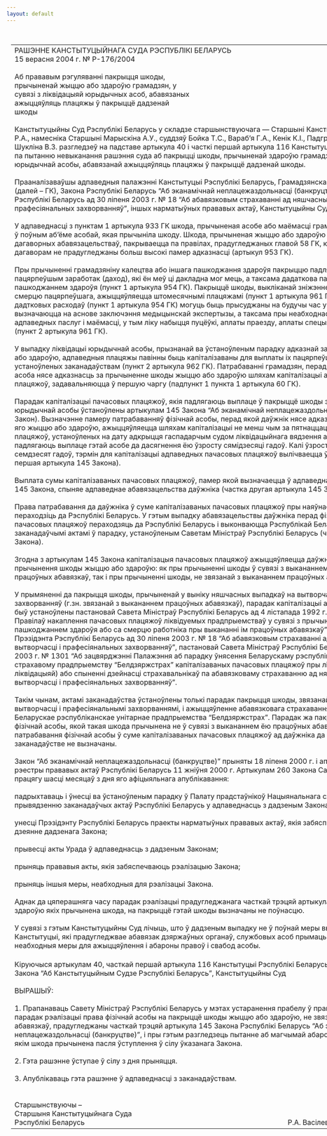 ```yaml
---
layout: default
---
```


<div style="margin: 0px auto; width: 1000px;">

<div id="flag">

 

</div>

<div id="fixedWidth">

<div id="body">

<div id="columnSpanned">

<div id="content" style="margin: 10px">

<table>
<colgroup>
<col style="width: 100%" />
</colgroup>
<tbody>
<tr class="odd">
<td><div data-align="center" style="text-transform: uppercase;">
Рашэнне Канстытуцыйнага Суда Рэспублікі Беларусь
</div>
<div data-align="center">
15 верасня 2004 г. № Р-176/2004
</div>
<div data-align="left" style="width: 400px; margin-top: 20px; margin-bottom: 20px;">
Аб прававым рэгуляванні пакрыцця шкоды, прычыненай жыццю або здароўю грамадзян, у сувязі з ліквідацыяй юрыдычных асоб, абавязаных ажыццяўляць плацяжы ў пакрыццё дадзенай шкоды
</div>
<div data-align="justify">
Канстытуцыйны Суд Рэспублікі Беларусь у складзе старшынствуючага — Старшыні Канстытуцыйнага Суда Васілевіча Р.А., намесніка Старшыні Марыскіна А.У., суддзяў Бойка Т.С., Вараб’я Г.А., Кенік К.І., Падгрушы В.В., Цікавенкі А.Г., Шукліна В.З. разгледзеў на падставе артыкула 40 і часткі першай артыкула 116 Канстытуцыі Рэспублікі Беларусь зварот па пытанню невыканання рашэння суда аб пакрыцці шкоды, прычыненай здароўю грамадзяніна, у сувязі з ліквідацыяй юрыдычнай асобы, абавязанай ажыццяўляць плацяжы ў пакрыццё дадзенай шкоды.
</div>
<div data-align="justify">
 
</div>
<div data-align="justify">
Прааналізаваўшы адпаведныя палажэнні Канстытуцыі Рэспублікі Беларусь, Грамадзянскага кодэкса Рэспублікі Беларусь (далей – ГК), Закона Рэспублікі Беларусь “Аб эканамічнай неплацежаздольнасці (банкруцтве)”, Дэкрэта Прэзідэнта Рэспублікі Беларусь ад 30 ліпеня 2003 г. № 18 “Аб абавязковым страхаванні ад няшчасных выпадкаў на вытворчасці і прафесіянальных захворванняў”, іншых нарматыўных прававых актаў, Канстытуцыйны Суд устанавіў наступнае.
</div>
<div data-align="justify">
 
</div>
<div data-align="justify">
У адпаведнасці з пунктам 1 артыкула 933 ГК шкода, прычыненая асобе або маёмасці грамадзяніна, падлягае пакрыццю ў поўным аб’ёме асобай, якая прычыніла шкоду. Шкода, прычыненая жыццю або здароўю грамадзяніна пры выкананні дагаворных абавязацельстваў, пакрываецца па правілах, прадугледжаных главой 58 ГК, калі заканадаўствам або дагаворам не прадугледжаны больш высокі памер адказнасці (артыкул 953 ГК).
</div>
<div data-align="justify">
 
</div>
<div data-align="justify">
Пры прычыненні грамадзяніну калецтва або іншага пашкоджання здароўя пакрыццю падлягаюць страчаны пацярпеўшым заработак (даход), які ён меў ці дакладна мог мець, а таксама дадаткова панесеныя расходы, выкліканыя пашкоджаннем здароўя (пункт 1 артыкула 954 ГК). Пакрыццё шкоды, выкліканай зніжэннем працаздольнасці або смерцю пацярпеўшага, ажыццяўляецца штомесячнымі плацяжамі (пункт 1 артыкула 961 ГК). Сумы ў пакрыццё дадтковых расходаў (пункт 1 артыкула 954 ГК) могуць быць прысуджаны на будучы час у межах тэрмінаў, якія вызначаюцца на аснове заключэння медыцынскай экспертызы, а таксама пры неабходнасці папярэдняй аплаты кошту адпаведных паслуг і маёмасці, у тым ліку набыцця пуцёўкі, аплаты праезду, аплаты спецыяльных транспартных сродкаў (пункт 2 артыкула 961 ГК).
</div>
<div data-align="justify">
 
</div>
<div data-align="justify">
У выпадку ліквідацыі юрыдычнай асобы, прызнанай ва ўстаноўленым парадку адказнай за шкоду, прычыненую жыццю або здароўю, адпаведныя плацяжы павінны быць капіталізаваны для выплаты іх пацярпеўшаму па правілах, устаноўленых заканадаўствам (пункт 2 артыкула 962 ГК). Патрабаванні грамадзян, перад якімі ліквідуемая юрыдычная асоба нясе адказнасць за прычыненне шкоды жыццю або здароўю шляхам капіталізацыі адпаведных пачасовых плацяжоў, задавальняюцца ў першую чаргу (падпункт 1 пункта 1 артыкула 60 ГК).
</div>
<div data-align="justify">
 
</div>
<div data-align="justify">
Парадак капіталізацыі пачасовых плацяжоў, якія падлягаюць выплаце ў пакрыццё шкоды здароўю, у выпадку банкруцтва юрыдычнай асобы ўстаноўлены артыкулам 145 Закона “Аб эканамічнай неплацежаздольнасці (банкруцтве)” (далей – Закон). Вызначэнне памеру патрабаванняў фізічнай асобы, перад якой даўжнік нясе адказнасць за прычыненне шкоды яго жыццю або здароўю, ажыццяўляецца шляхам капіталізацыі не менш чым за пятнаццаць гадоў адпаведных пачасовых плацяжоў, устаноўленых на дату адкрыцця гаспадарчым судом ліквідацыйнага вядзення або ўвядзення санацыі, што падлягаюць выплаце гэтай асобе да дасягнення ёю ўзросту сямідзесяці гадоў. Калі ўзрост фізічнай асобы перавышае семдзесят гадоў, тэрмін для капіталізацыі адпаведных пачасовых плацяжоў вылічваецца ў пятнаццаць гадоў (частка першая артыкула 145 Закона).
</div>
<div data-align="justify">
 
</div>
<div data-align="justify">
Выплата сумы капіталізаваных пачасовых плацяжоў, памер якой вызначаецца ў адпаведнасці з часткай першай артыкула 145 Закона, спыняе адпаведнае абавязацельства даўжніка (частка другая артыкула 145 Закона).
</div>
<div data-align="justify">
 
</div>
<div data-align="justify">
Права патрабавання да даўжніка ў суме капіталізаваных пачасовых плацяжоў пры наяўнасці згоды фізічнай асобы пераходзіць да Рэспублікі Беларусь. У гэтым выпадку абавязацельствы даўжніка перад фізічнай асобай па выплаце пачасовых плацяжоў пераходзяць да Рэспублікі Беларусь і выконваюцца Рэспублікай Беларусь у адпаведнасці з заканадаўчымі актамі ў парадку, устаноўленым Саветам Міністраў Рэспублікі Беларусь (частка трэцяя артыкула 145 Закона).
</div>
<div data-align="justify">
 
</div>
<div data-align="justify">
Згодна з артыкулам 145 Закона капіталізацыя пачасовых плацяжоў ажыццяўляецца даўжніком ва ўсіх выпадках прычынення шкоды жыццю або здароўю: як пры прычыненні шкоды ў сувязі з выкананнем фізічнай асобай сваіх працоўных абавязкаў, так і пры прычыненні шкоды, не звязанай з выкананнем працоўных абавязкаў.
</div>
<div data-align="justify">
 
</div>
<div data-align="justify">
У прымяненні да пакрыцця шкоды, прычыненай у выніку няшчасных выпадкаў на вытворчасці і прафесіянальных захворванняў (г.зн. звязанай з выкананнем працоўных абавязкаў), парадак капіталізацыі адпаведных плацяжоў раней быў устаноўлены пастановай Савета Міністраў Рэспублікі Беларусь ад 4 лістапада 1992 г. № 664 “Аб зацвярджэнні Правілаў накаплення пачасовых плацяжоў ліквідуемых прадпрыемстваў у сувязі з прычыненнем калецтва, іншым пашкоджаннем здароўя або са смерцю работніка пры выкананні ім працоўных абавязкаў”, а ў цяперашні час – Дэкрэтам Прэзідэнта Рэспублікі Беларусь ад 30 ліпеня 2003 г. № 18 “Аб абавязковым страхаванні ад няшчасных выпадкаў на вытворчасці і прафесіянальных захворванняў”, пастановай Савета Міністраў Рэспублікі Беларусь ад 10 кастрычніка 2003 г. № 1301 “Аб зацвярджэнні Палажэння аб парадку ўнясення Беларускаму рэспубліканскаму унітарнаму страхавому прадпрыемству “Белдзяржстрах” капіталізаваных пачасовых плацяжоў пры ліквідацыі (банкруцтве з ліквідацыяй) або спыненні дзейнасці страхавальнікаў па абавязковаму страхаванню ад няшчасных выпадкаў на вытворчасці і прафесіянальных захворванняў”.
</div>
<div data-align="justify">
 
</div>
<div data-align="justify">
Такім чынам, актамі заканадаўства ўстаноўлены толькі парадак пакрыцця шкоды, звязанай з няшчаснымі выпадкамі на вытворчасці і прафесіянальнымі захворваннямі, і ажыццяўленне абавязковага страхавання такіх выпадкаў ускладзена на Беларускае рэспубліканскае унітарнае прадпрыемства “Белдзяржстрах”. Парадак жа пакрыцця шкоды жыццю і здароўю фізічнай асобы, якой такая шкода прычынена не ў сувязі з выкананнем ёю працоўных абавязкаў, пры пераходзе права патрабавання фізічнай асобы ў суме капіталізаваных пачасовых плацяжоў ад даўжніка да Рэспублікі Беларусь у заканадаўстве не вызначаны.
</div>
<div data-align="justify">
 
</div>
<div data-align="justify">
Закон “Аб эканамічнай неплацежаздольнасці (банкруцтве)” прыняты 18 ліпеня 2000 г. і апублікаваны ў Нацыянальным рэестры прававых актаў Рэспублікі Беларусь 11 жніўня 2000 г. Артыкулам 260 Закона Савету Міністраў даручана на працягу шасці месяцаў з дня яго афіцыяльнага апублікавання:
</div>
<div data-align="justify">
 
</div>
<div data-align="justify">
падрыхтаваць і ўнесці ва ўстаноўленым парадку ў Палату прадстаўнікоў Нацыянальнага сходу прапановы па прывядзенню заканадаўчых актаў Рэспублікі Беларусь у адпаведнасць з дадзеным Законам;
</div>
<div data-align="justify">
 
</div>
<div data-align="justify">
унесці Прэзідэнту Рэспублікі Беларусь праекты нарматыўных прававых актаў, якія забяспечваюць прывядзенне ў дзеянне дадзенага Закона;
</div>
<div data-align="justify">
 
</div>
<div data-align="justify">
прывесці акты Урада ў адпаведнасць з дадзеным Законам;
</div>
<div data-align="justify">
 
</div>
<div data-align="justify">
прыняць прававыя акты, якія забяспечваюць рэалізацыю Закона;
</div>
<div data-align="justify">
 
</div>
<div data-align="justify">
прыняць іншыя меры, неабходныя для рэалізацыі Закона.
</div>
<div data-align="justify">
 
</div>
<div data-align="justify">
Аднак да цяперашняга часу парадак рэалізацыі прадугледжанага часткай трэцяй артыкула 145 Закона права грамадзян, здароўю якіх прычынена шкода, на пакрыццё гэтай шкоды вызначаны не поўнасцю.
</div>
<div data-align="justify">
 
</div>
<div data-align="justify">
У сувязі з гэтым Канстытуцыйны Суд лічыць, што ў дадзеным выпадку не ў поўнай меры выкананы артыкул 59 Канстытуцыі, які прадугледжвае абавязак дзяржаўных органаў, службовых асоб прымаць у межах сваёй кампетэнцыі неабходныя меры для ажыццяўлення і абароны правоў і свабод асобы.
</div>
<div data-align="justify">
 
</div>
<div data-align="justify">
Кіруючыся артыкулам 40, часткай першай артыкула 116 Канстытуцыі Рэспублікі Беларусь, артыкуламі 7, 36, 38, 40, 40<sup>1</sup> Закона “Аб Канстытуцыйным Судзе Рэспублікі Беларусь”, Канстытуцыйны Суд
</div>
<div data-align="justify">
 
</div>
<div data-align="center">
ВЫРАШЫЎ:
</div>
<div>
 
</div>
<div data-align="justify">
1. Прапанаваць Савету Міністраў Рэспублікі Беларусь у мэтах устаранення прабелу ў прававым рэгуляванні вызначыць парадак рэалізацыі права фізічнай асобы на пакрыццё шкоды жыццю або здароўю, не звязанай з выкананнем працоўных абавязкаў, прадугледжаны часткай трэцяй артыкула 145 Закона Рэспублікі Беларусь “Аб эканамічнай неплацежаздольнасці (банкруцтве)”, і пры гэтым разгледзець пытанне аб магчымай абароне маёмасных правоў асоб, якім шкода прычынена пасля ўступлення ў сілу ўказанага Закона.
</div>
<div data-align="justify">
 
</div>
<div data-align="justify">
2. Гэта рашэнне ўступае ў сілу з дня прыняцця.
</div>
<div data-align="justify">
 
</div>
<div data-align="justify">
3. Апублікаваць гэта рашэнне ў адпаведнасці з заканадаўствам.
</div>
<div data-align="justify">
 
</div>
<div>
 
</div>
<div>
Старшынствуючы –
</div>
<div>
Старшыня Канстытуцыйнага Суда
</div>
<div>
Рэспублікі Беларусь<span>                                                                                                            Р.А. Васілевіч</span>
</div></td>
</tr>
</tbody>
</table>

</div>

<div class="terminator">

 

</div>

</div>

</div>

</div>

</div>
